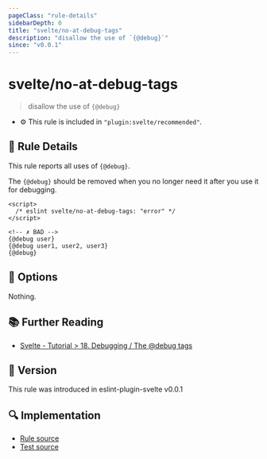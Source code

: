 ```yaml
---
pageClass: "rule-details"
sidebarDepth: 0
title: "svelte/no-at-debug-tags"
description: "disallow the use of `{@debug}`"
since: "v0.0.1"
---
```


# svelte/no-at-debug-tags

> disallow the use of `{@debug}`

- :gear: This rule is included in `"plugin:svelte/recommended"`.

## :book: Rule Details

This rule reports all uses of `{@debug}`.

The `{@debug}` should be removed when you no longer need it after you use it for debugging.

<ESLintCodeBlock>

<!--eslint-skip-->

```svelte
<script>
  /* eslint svelte/no-at-debug-tags: "error" */
</script>

<!-- ✗ BAD -->
{@debug user}
{@debug user1, user2, user3}
{@debug}
```

</ESLintCodeBlock>

## :wrench: Options

Nothing.

## :books: Further Reading

- [Svelte - Tutorial > 18. Debugging / The @debug tags](https://svelte.dev/tutorial/debug)

## :rocket: Version

This rule was introduced in eslint-plugin-svelte v0.0.1

## :mag: Implementation

- [Rule source](https://github.com/sveltejs/eslint-plugin-svelte/blob/main/src/rules/no-at-debug-tags.ts)
- [Test source](https://github.com/sveltejs/eslint-plugin-svelte/blob/main/tests/src/rules/no-at-debug-tags.ts)
